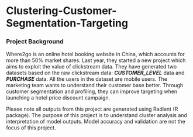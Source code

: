 # Clustering-Customer-Segmentation-Targeting

### Project Background

Where2go is an online hotel booking website in China, which accounts for more than 50% market shares. Last year, they started a new project which aims to exploit the value of clickstream data.
They have generated two datasets based on the raw clickstream data: ***CUSTOMER_LEVEL*** data and ***PURCHASE*** data.
All the users in the dataset are mobile users. The marketing team wants to understand their customer base better. Through customer segmentation and profiling, they can improve targeting when launching a hotel price discount campaign.

Please note all outputs from this project are generated using Radiant (R package). The purpose of this project is to understand cluster analysis and interpretation of model outputs. Model accuracy and validation are not the focus of this project.
